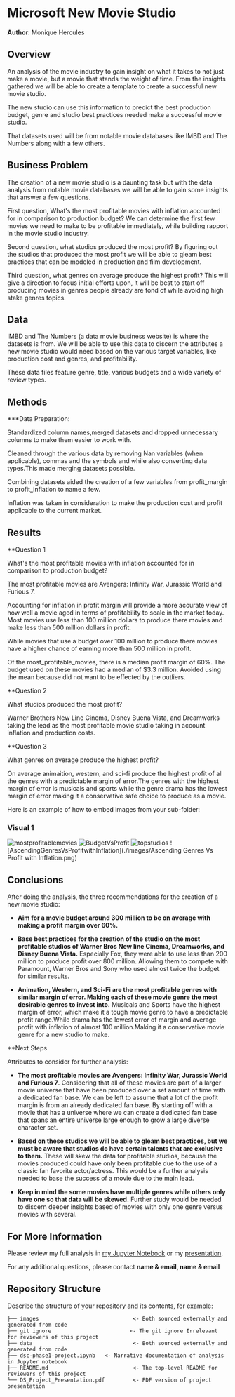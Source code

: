 

#  Microsoft New Movie Studio

**Author**: Monique Hercules 

## Overview

An analysis of the movie industry to gain insight on what it takes to not just make a movie, but a movie that stands the weight of time. From the insights gathered we will be able to create a template to create a successful new movie studio.

The new studio can use this information to predict the best production budget, genre and studio best practices needed make a successful movie studio.

That datasets used will be from notable movie databases like IMBD and The Numbers along with a few others.

## Business Problem

The creation of a new movie studio is a daunting task but with the data analysis from notable movie databases we will be able to gain some insights that answer a few questions.

First question, What's the most profitable movies with inflation accounted for in comparison to production budget? We can determine the first few movies we need to make to be profitable immediately, while building rapport in the movie studio industry.

Second question, what studios produced the most profit? By figuring out the studios that produced the most profit we will be able to gleam best practices that can be modeled in production and film development.

Third question, what genres on average produce the highest profit? This will give a direction to focus initial efforts upon, it will be best to start off producing movies in genres people already are fond of while avoiding high stake genres topics.


## Data

IMBD and The Numbers (a data movie business website) is where the datasets is from. We will be able to use this data to discern the attributes a new movie studio would need based on the various target variables, like production cost and genres, and profitability.

These data files feature genre, title, various budgets and a wide variety of review types.

## Methods

***Data Preparation:

Standardized column names,merged datasets and dropped unnecessary columns to make them easier to work with.

Cleaned through the various data by removing Nan variables (when applicable), commas and the symbols and while also converting data types.This made merging datasets possible.

Combining datasets aided the creation of a few variables from profit_margin to profit_inflation to name a few.

Inflation was taken in consideration to make the production cost and profit applicable to the current market.



## Results

**Question 1

What's the most profitable movies with inflation accounted for in comparison to production budget?

The most profitable movies are Avengers: Infinity War, Jurassic World and Furious 7.

Accounting for inflation in profit margin will provide a more accurate view of how well a movie aged in terms of profitability to scale in the market today. Most movies use less than 100 million dollars to produce there movies and make less than 500 million dollars in profit.

While movies that use a budget over 100 million to produce there movies have a higher chance of earning more than 500 million in profit.

Of the most_profitable_movies, there is a median profit margin of 60%. The budget used on these movies had a median of $3.3 million. Avoided using the mean because did not want to be effected by the outliers.


**Question 2 

What studios produced the most profit? 

Warner Brothers New Line Cinema, Disney Buena Vista, and Dreamworks taking the lead as the most profitable movie studio taking in account inflation and production costs.

**Question 3 

What genres on average produce the highest profit?

On average animaition, western, and sci-fi produce the highest profit of all the genres with a predictable margin of error.The genres with the highest margin of error is musicals and sports while the genre drama has the lowest margin of error making it a conservative safe choice to produce as a movie. 

Here is an example of how to embed images from your sub-folder:

### Visual 1

![mostprofitablemovies](./images/mostprofitablemovies.png)
![BudgetVsProfit](./images/BudgetVsProfit.png)
![topstudios](./images/topstudios.png)
![AscendingGenresVsProfitwithInflation](./images/Ascending Genres Vs Profit with Inflation.png)

## Conclusions

After doing the analysis, the three recommendations for the creation of a new movie studio:

* **Aim for a movie budget around 300 million to be on average with making a profit margin over 60%.**

* **Base best practices for the creation of the studio on the most profitable studios of  Warner Bros New line Cinema, Dreamworks, and Disney Buena Vista.** Especially Fox, they were able to use less than 200 million to produce profit over 800 million. Allowing them to compete with Paramount, Warner Bros and Sony who used almost twice the budget for similar results. 

* **Animation, Western, and Sci-Fi are the most profitable genres with similar margin of error. Making each of these movie genre the most desirable genres to invest into.** 
Musicals and Sports have the highest margin of error, which make it a tough movie genre to have a predictable profit range.While drama has the lowest error of margin and average profit with inflation of almost 100 million.Making it a conservative movie genre for a new studio to make.

**Next Steps 

Attributes to consider for further analysis: 

* **The most profitable movies are Avengers: Infinity War, Jurassic World and Furious 7**. Considering that all of these movies are part of a  larger movie universe that have been produced over a set amount of time with a dedicated fan base. We can be left to assume that a lot of the profit margin is from an already dedicated fan base. By starting off with a movie that has a universe where we can create a dedicated fan base that spans an entire universe large enough to grow a large diverse character set.

* **Based on these studios we will be able to gleam best practices, but we must be aware that studios do have certain talents that are exclusive to them.** These will skew the data for profitable studios, because the movies produced could have only been profitable due to the use of a classic fan favorite actor/actress. This would be a further analysis needed to base the success of a movie due to the main lead. 

* **Keep in mind the some movies have multiple genres while others only have one so that data will be skewed.** Further study would be needed to discern deeper insights based of movies with only one genre versus movies with several.  

## For More Information

Please review my full analysis in [my Jupyter Notebook](./dsc-phase1-project.ipynb) or my [presentation](./DS_Project_Presentation.pdf).

For any additional questions, please contact **name & email, name & email**

## Repository Structure

Describe the structure of your repository and its contents, for example:

```
├── images                              <- Both sourced externally and generated from code
├── git ignore                         <- The git ignore Irrelevant for reviewers of this project
├── data                                <- Both sourced externally and generated from code
├── dsc-phase1-project.ipynb   <- Narrative documentation of analysis in Jupyter notebook
├── README.md                           <- The top-level README for reviewers of this project
└── DS_Project_Presentation.pdf         <- PDF version of project presentation

```

